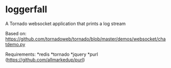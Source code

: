 # loggerfall
A Tornado websocket application that prints a log stream

Based on:  https://github.com/tornadoweb/tornado/blob/master/demos/websocket/chatdemo.py

Requirements:
*redis
*tornado
*jquery
*purl (https://github.com/allmarkedup/purl)
